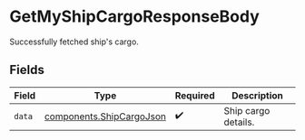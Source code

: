 # GetMyShipCargoResponseBody

Successfully fetched ship's cargo.


## Fields

| Field                                                                | Type                                                                 | Required                                                             | Description                                                          |
| -------------------------------------------------------------------- | -------------------------------------------------------------------- | -------------------------------------------------------------------- | -------------------------------------------------------------------- |
| `data`                                                               | [components.ShipCargoJson](../../models/components/shipcargojson.md) | :heavy_check_mark:                                                   | Ship cargo details.                                                  |